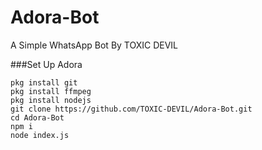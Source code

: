 # Adora-Bot 

A Simple WhatsApp Bot By TOXIC DEVIL

###Set Up Adora
```
pkg install git
pkg install ffmpeg 
pkg install nodejs 
git clone https://github.com/TOXIC-DEVIL/Adora-Bot.git
cd Adora-Bot
npm i
node index.js
```
